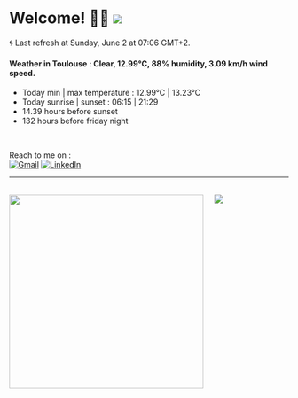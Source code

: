 # Welcome! 👋😎 <a href="https://visitorbadge.io/status?path=https%3A%2F%2Fgithub.com%2Frazmi0"><img src="https://api.visitorbadge.io/api/visitors?path=https%3A%2F%2Fgithub.com%2Frazmi0&countColor=%23dce775&style=flat" /></a>

🌀 Last refresh at Sunday, June 2 at 07:06 GMT+2. <br />
#### Weather in Toulouse : Clear, 12.99°C, 88% humidity, 3.09 km/h wind speed.<br />
<ul>
    <li>Today min | max temperature : 12.99°C | 13.23°C</li>
    <li>Today sunrise | sunset : 06:15 | 21:29</li>
    <li>14.39 hours before sunset</li>
    <li>132 hours before friday night </li>
</ul>
<br />

Reach to me on : <br />
[![Gmail](https://img.shields.io/badge/Gmail-D14836?style=for-the-badge&logo=gmail&logoColor=white)](mailto:thomas.cuesta31@gmail.com)
[![LinkedIn](https://img.shields.io/badge/linkedin-%230077B5.svg?style=for-the-badge&logo=linkedin&logoColor=white)](https://www.linkedin.com/in/dev-web-cuesta-thomas/)

<hr /> <br />

<span>
  <img align="top" width="350" src="https://github-readme-stats.vercel.app/api?username=razmi0&show_icons=true&hide=stars,issues&theme=transparent&rank_icon=percentile&custom_title=My%20GitHub%20Stats&line_height=30&card_width=200&text_bold=false&border_radius=3.75&hide_border=false&border_color=444c56" />
  <span>&nbsp;&nbsp;&nbsp;</span>
  <img align="top" src="https://github-readme-stats.vercel.app/api/top-langs/?username=razmi0&layout=donut&theme=transparent&langs_count=5&size_weight=0.5&count_weight=0.5&border_radius=3.75&hide_border=false&border_color=444c56" />
</span>
